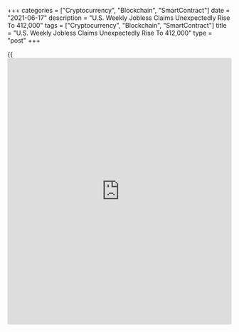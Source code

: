 +++
categories = ["Cryptocurrency", "Blockchain", "SmartContract"]
date = "2021-06-17"
description = "U.S. Weekly Jobless Claims Unexpectedly Rise To 412,000"
tags = ["Cryptocurrency", "Blockchain", "SmartContract"]
title = "U.S. Weekly Jobless Claims Unexpectedly Rise To 412,000"
type = "post"
+++

{{<iframe id="large-banner" src="https://www.bounty.group/#slide=1.0" width="100%" height="600" scrolling="no" style="border: 0px solid rgb(216, 221, 230); border-radius: 3px;">}}

After reporting decreases in first-time claims for U.S. unemployment
benefits for six straight weeks, the Labor Department released a report
on Thursday showing an unexpected uptick in initial jobless claims in
the week ended June 12th.

The report said initial jobless claims rose to 412,000, an increase of
37,000 from the previous week's revised level of 375,000.

The increase surprised economists, who had expected jobless claims to
edge down to 359,000 from the 376,000 originally reported for the
previous week.

Jobless claims had declined in eight out of the nine previous weeks,
falling to their lowest levels since March of 2020.

For comments and feedback [contact](https://www.playgroundfx.com/contact/): editorial@rtt[news](https://www.letsplayfx.com/blog/forex-news-website/).com

[Economic News][1]

 **What parts of the world are seeing the best (and worst) economic
performances lately? Click[here][2] to check out our [Econ Scorecard][2]
and find out! See up-to-the-moment [ranking](https://www.playgroundfx.com/blog/crypto-exchange-ranking/)s for the best and worst
performers in [GDP][3], [unemployment rate][4], [inflation][5] and much
more.**

   1. www.rtt[news](https://www.letsplayfx.com/blog/forex-news-website/).com/Content/EconomicNews.aspx
   2. www.rtt[news](https://www.letsplayfx.com/blog/forex-news-website/).com/economic-scorecard/world-rank/unemployment-rate/highest-performance.aspx
   3. www.rtt[news](https://www.letsplayfx.com/blog/forex-news-website/).com/economic-scorecard/world-rank/GDP/highest-performance.aspx
   4. www.rtt[news](https://www.letsplayfx.com/blog/forex-news-website/).com/economic-scorecard/world-rank/unemployment-rate/lowest-performance.aspx
   5. www.rtt[news](https://www.letsplayfx.com/blog/forex-news-website/).com/economic-scorecard/world-rank/CPI/highest-performance.aspx